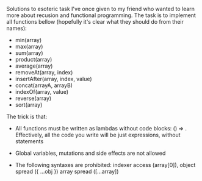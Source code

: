 Solutions to esoteric task I've once given to my friend who wanted to learn more about recusion and functional programming. The task is 
to implement all functions bellow (hopefully it's clear what they should do from their names):

- min(array)
- max(array)
- sum(array)
- product(array)
- average(array)
- removeAt(array, index)
- insertAfter(array, index, value)
- concat(arrayA, arrayB)
- indexOf(array, value)
- reverse(array)
- sort(array)

The trick is that:

- All functions must be written as lambdas without code blocks: () => <expression>. Effectively,
all the code you write will be just expressions, without statements

- Global variables, mutations and side effects are not allowed

- The following syntaxes are prohibited: indexer access (array[0]), object spread ({ ...obj })
array spread ([...array])
